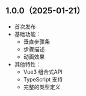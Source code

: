 ## 1.0.0（2025-01-21）
- 首次发布
- 基础功能：
  + 垂直步骤条
  + 步骤描述
  + 动画效果
- 其他特性：
  + Vue3 组合式API
  + TypeScript 支持
  + 完整的类型定义
